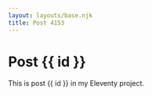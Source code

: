 ```yaml
---
layout: layouts/base.njk
title: Post 4153
---
```


# Post {{ id }}

This is post {{ id }} in my Eleventy project.
